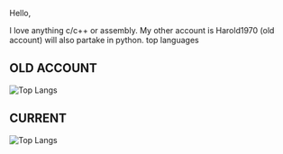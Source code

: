 Hello,

I love anything c/c++ or assembly. My other account is Harold1970 (old account)
will also partake in python.
top languages
## OLD ACCOUNT
![Top Langs](https://github-readme-stats.vercel.app/api/top-langs/?username=harold1970)
## CURRENT
![Top Langs](https://github-readme-stats.vercel.app/api/top-langs/?username=harold42343253259023592375420374027340)

